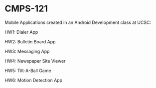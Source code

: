 # CMPS-121
Mobile Applications created in an Android Development class at UCSC:

HW1: Dialer App

HW2: Bulletin Board App

HW3: Messaging App

HW4: Newspaper Site Viewer

HW5: Tilt-A-Ball Game

HW6: Motion Detection App
